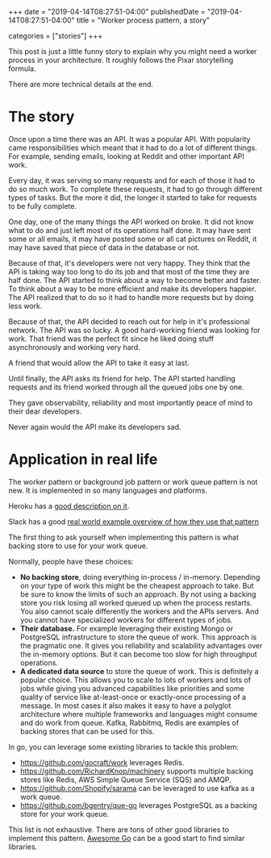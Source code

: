 +++
date = "2019-04-14T08:27:51-04:00"
publishedDate = "2019-04-14T08:27:51-04:00"
title = "Worker process pattern, a story" 

categories = ["stories"]
+++

This post is just a little funny story to explain why you might need a worker process in your architecture. It roughly follows the Pixar storytelling formula.

There are more technical details at the end.

<!--more-->

# The story

Once upon a time there was an API. It was a popular API. With popularity came responsibilities which meant that it had to do a lot of different things. For example, sending emails, looking at Reddit and other important API work.

Every day, it was serving so many requests and for each of those it had to do so much work. To complete these requests, it had to go through different types of tasks. But the more it did, the longer it started to take for requests to be fully complete.

One day, one of the many things the API worked on broke. It did not know what to do and just left most of its operations half done. It may have sent some or all emails, it may have posted some or all cat pictures on Reddit, it may have saved that piece of data in the database or not.

Because of that, it's developers were not very happy. They think that the API is taking way too long to do its job and that most of the time they are half done. The API started to think about a way to become better and faster. To think about a way to be more efficient and make its developers happier. The API realized that to do so it had to handle more requests but by doing less work.

Because of that, the API decided to reach out for help in it's professional network. The API was so lucky. A good hard-working friend was looking for work. That friend was the perfect fit since he liked doing stuff asynchronously and working very hard.

A friend that would allow the API to take it easy at last.

Until finally, the API asks its friend for help. The API started handling requests and its friend worked through all the queued jobs one by one.

They gave observability, reliability and most importantly peace of mind to their dear developers.

Never again would the API make its developers sad.

# Application in real life

The worker pattern or background job pattern or work queue pattern is not new. It is implemented in so many languages and platforms.

Heroku has a [good description on it](https://devcenter.heroku.com/articles/background-jobs-queueing).

Slack has a good [real world example overview of how they use that pattern](https://slack.engineering/scaling-slacks-job-queue-687222e9d100)

The first thing to ask yourself when implementing this pattern is what backing store to use for your work queue.

Normally, people have these choices:

* **No backing store**, doing everything in-process / in-memory. Depending on your type of work this might be the cheapest approach to take. But be sure to know the limits of such an approach. By not using a backing store you risk losing all worked queued up when the process restarts. You also cannot scale differently the workers and the APIs servers. And you cannot have specialized workers for different types of jobs.
* **Their database.** For example leveraging their existing Mongo or PostgreSQL infrastructure to store the queue of work. This approach is the pragmatic one. It gives you reliability and scalability advantages over the in-memory options. But it can become too slow for high throughput operations.
* **A dedicated data source** to store the queue of work. This is definitely a popular choice. This allows you to scale to lots of workers and lots of jobs while giving you advanced capabilities like priorities and some quality of service like at-least-once or exactly-once processing of a message. In most cases it also makes it easy to have a polyglot architecture where multiple frameworks and languages might consume and do work from queue. Kafka, Rabbitmq, Redis are examples of backing stores that can be used for this.

In go, you can leverage some existing libraries to tackle this problem:

* https://github.com/gocraft/work leverages Redis.
* https://github.com/RichardKnop/machinery supports multiple backing stores like Redis, AWS Simple Queue Service (SQS) and AMQP.
* https://github.com/Shopify/sarama can be leveraged to use kafka as a work queue.
* https://github.com/bgentry/que-go leverages PostgreSQL as a backing store for your work queue.

This list is not exhaustive.  There are tons of other good libraries to implement this pattern.  [Awesome Go](https://github.com/avelino/awesome-go) can be a good start to find similar libraries.



